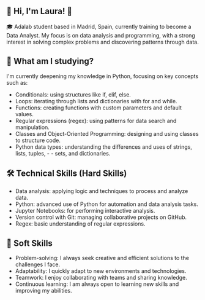 
## 👋 Hi, I'm Laura! 👋

🎓 Adalab student based in Madrid, Spain, currently training to become a Data Analyst. My focus is on data analysis and programming, with a strong interest in solving complex problems and discovering patterns through data.


## 🚀 What am I studying?

I'm currently deepening my knowledge in Python, focusing on key concepts such as:

- Conditionals: using structures like if, elif, else.
- Loops: iterating through lists and dictionaries with for and while.
- Functions: creating functions with custom parameters and default values.
- Regular expressions (regex): using patterns for data search and manipulation.
- Classes and Object-Oriented Programming: designing and using classes to structure code.
- Python data types: understanding the differences and uses of strings, lists, tuples, - - sets, and dictionaries.
## 🛠️ Technical Skills (Hard Skills)

- Data analysis: applying logic and techniques to process and analyze data.
- Python: advanced use of Python for automation and data analysis tasks.
- Jupyter Notebooks: for performing interactive analysis.
- Version control with Git: managing collaborative projects on GitHub.
- Regex: basic understanding of regular expressions.
## 🌟 Soft Skills

- Problem-solving: I always seek creative and efficient solutions to the challenges I face.
- Adaptability: I quickly adapt to new environments and technologies.
- Teamwork: I enjoy collaborating with teams and sharing knowledge.
- Continuous learning: I am always open to learning new skills and improving my abilities.